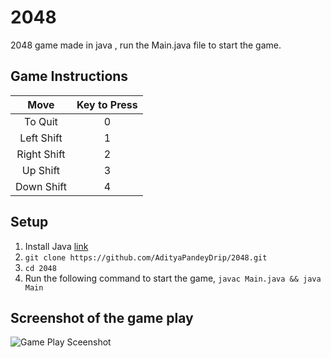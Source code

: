 # 2048
2048 game made in java , run the Main.java file to start the game.  

## Game Instructions
| Move    | Key to Press  | 
| :---:   | :-: | 
| To Quit | 0 |
| Left Shift | 1 |
| Right Shift | 2 |
| Up Shift | 3 |
| Down Shift | 4 |

## Setup 
1. Install Java [link](https://www.java.com/en/download/manual.jsp)
2. ```git clone https://github.com/AdityaPandeyDrip/2048.git```
3. ```cd 2048```
4. Run the following command to start the game, ```javac Main.java && java Main```

## Screenshot of the game play 

![Game Play Sceenshot](https://user-images.githubusercontent.com/92724037/152690411-f43c8478-6e0a-46ce-a0a8-94552fad1f27.png)
